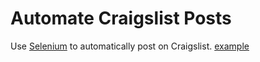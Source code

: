 # Automate Craigslist Posts

Use [Selenium](http://www.seleniumhq.org/) to automatically post on Craigslist. [example](https://github.com/urmatbay/automate_craigslist/blob/master/craigslist_bot.py)


